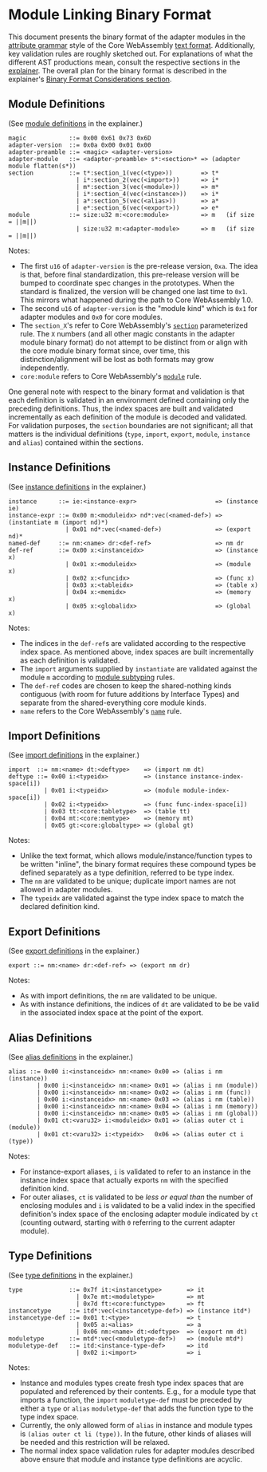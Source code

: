 # Module Linking Binary Format

This document presents the binary format of the adapter modules in the
[attribute grammar] style of the Core WebAssembly [text format]. Additionally,
key validation rules are roughly sketched out. For explanations of what the
different AST productions mean, consult the respective sections in the
[explainer](Explainer.md). The overall plan for the binary format is
described in the explainer's [Binary Format Considerations section](Explainer.md#binary-format-considerations).


## Module Definitions

(See [module definitions](Explainer.md#module-definitions) in the explainer.)
```
magic            ::= 0x00 0x61 0x73 0x6D
adapter-version  ::= 0x0a 0x00 0x01 0x00
adapter-preamble ::= <magic> <adapter-version>
adapter-module   ::= <adapter-preamble> s*:<section>* => (adapter module flatten(s*))
section          ::= t*:section_1(vec(<type>))        => t*
                   | i*:section_2(vec(<import>))      => i* 
                   | m*:section_3(vec(<module>))      => m*
                   | i*:section_4(vec(<instance>))    => i*
                   | a*:section_5(vec(<alias>))       => a*
                   | e*:section_6(vec(<export>))      => e*
module           ::= size:u32 m:<core:module>         => m   (if size = ||m||)
                   | size:u32 m:<adapter-module>      => m   (if size = ||m||)
```
Notes:
* The first `u16` of `adapter-version` is the pre-release version, `0xa`. The
  idea is that, before final standardization, this pre-release version will be
  bumped to coordinate spec changes in the prototypes. When the standard is
  finalized, the version will be changed one last time to `0x1`. This mirrors
  what happened during the path to Core WebAssembly 1.0.
* The second `u16` of `adapter-version` is the "module kind" which is `0x1` for
  adapter modules and `0x0` for core modules.
* The `section_X`'s refer to Core WebAssembly's [`section`] parameterized rule.
  The `X` numbers (and all other magic constants in the adapter module binary
  format) do not attempt to be distinct from or align with the core module
  binary format since, over time, this distinction/alignment will be lost as
  both formats may grow independently.
* `core:module` refers to Core WebAssembly's [`module`] rule.

One general note with respect to the binary format and validation is that each
definition is validated in an environment defined containing only the preceding
definitions. Thus, the index spaces are built and validated incrementally as
each definition of the module is decoded and validated. For validation
purposes, the `section` boundaries are not significant; all that matters is the
individual definitions (`type`, `import`, `export`, `module`, `instance` and
`alias`) contained within the sections.


## Instance Definitions

(See [instance definitions](Explainer.md#instance-definitions) in the explainer.)
```
instance      ::= ie:<instance-expr>                      => (instance ie)
instance-expr ::= 0x00 m:<moduleidx> nd*:vec(<named-def>) => (instantiate m (import nd)*)
                | 0x01 nd*:vec(<named-def>)               => (export nd)*
named-def     ::= nm:<name> dr:<def-ref>                  => nm dr
def-ref       ::= 0x00 x:<instanceidx>                    => (instance x)
                | 0x01 x:<moduleidx>                      => (module x)
                | 0x02 x:<funcidx>                        => (func x)
                | 0x03 x:<tableidx>                       => (table x)
                | 0x04 x:<memidx>                         => (memory x)
                | 0x05 x:<globalidx>                      => (global x)
```
Notes:
* The indices in the `def-ref`s are validated according to the respective index
  space. As mentioned above, index spaces are built incrementally as each
  definition is validated.
* The `import` arguments supplied by `instantiate` are validated against the
  module `m` according to [module subtyping](Subtyping.md#instantiation) rules.
* The `def-ref` codes are chosen to keep the shared-nothing kinds contiguous
  (with room for future additions by Interface Types) and separate from the 
  shared-everything core module kinds.
* `name` refers to the Core WebAssembly's [`name`] rule.


## Import Definitions

(See [import definitions](Explainer.md#import-definitions) in the explainer.)
```
import  ::= nm:<name> dt:<deftype>    => (import nm dt)
deftype ::= 0x00 i:<typeidx>          => (instance instance-index-space[i])
          | 0x01 i:<typeidx>          => (module module-index-space[i])
          | 0x02 i:<typeidx>          => (func func-index-space[i])
          | 0x03 tt:<core:tabletype>  => (table tt)
          | 0x04 mt:<core:memtype>    => (memory mt)
          | 0x05 gt:<core:globaltype> => (global gt)
```
Notes:
* Unlike the text format, which allows module/instance/function types to be
  written "inline", the binary format requires these compound types be defined
  separately as a type definition, referred to be type index.
* The `nm` are validated to be unique; duplicate import names are not allowed
  in adapter modules.
* The `typeidx` are validated against the type index space to match the
  declared definition kind.


## Export Definitions

(See [export definitions](Explainer.md#export-definitions) in the explainer.)
```
export ::= nm:<name> dr:<def-ref> => (export nm dr)
```
Notes:
* As with import definitions, the `nm` are validated to be unique.
* As with instance definitions, the indices of `dt` are validated to be
  be valid in the associated index space at the point of the export.


## Alias Definitions

(See [alias definitions](Explainer.md#alias-definitions) in the explainer.)
```
alias ::= 0x00 i:<instanceidx> nm:<name> 0x00 => (alias i nm (instance))
        | 0x00 i:<instanceidx> nm:<name> 0x01 => (alias i nm (module))
        | 0x00 i:<instanceidx> nm:<name> 0x02 => (alias i nm (func))
        | 0x00 i:<instanceidx> nm:<name> 0x03 => (alias i nm (table))
        | 0x00 i:<instanceidx> nm:<name> 0x04 => (alias i nm (memory))
        | 0x00 i:<instanceidx> nm:<name> 0x05 => (alias i nm (global))
        | 0x01 ct:<varu32> i:<moduleidx> 0x01 => (alias outer ct i (module))
        | 0x01 ct:<varu32> i:<typeidx>   0x06 => (alias outer ct i (type))
```
Notes:
* For instance-export aliases, `i` is validated to refer to an instance in the
  instance index space that actually exports `nm` with the specified definition
  kind.
* For outer aliases, `ct` is validated to be *less or equal than* the number
  of enclosing modules and `i` is validated to be a valid index in the
  specified definition's index space of the enclosing adapter module indicated
  by `ct` (counting outward, starting with `0` referring to the current adapter
  module).


## Type Definitions

(See [type definitions](Explainer.md#type-definitions) in the explainer.)
```
type             ::= 0x7f it:<instancetype>       => it
                   | 0x7e mt:<moduletype>         => mt
                   | 0x7d ft:<core:functype>      => ft
instancetype     ::= itd*:vec(<instancetype-def>) => (instance itd*)
instancetype-def ::= 0x01 t:<type>                => t
                   | 0x05 a:<alias>               => a
                   | 0x06 nm:<name> dt:<deftype>  => (export nm dt)
moduletype       ::= mtd*:vec(<moduletype-def>)   => (module mtd*)
moduletype-def   ::= itd:<instance-type-def>      => itd
                   | 0x02 i:<import>              => i
```
Notes:
* Instance and modules types create fresh type index spaces that are
  populated and referenced by their contents. E.g., for a module type that
  imports a function, the `import` `moduletype-def` must be preceded by
  either a `type` or `alias` `moduletype-def` that adds the function type to
  the type index space.
* Currently, the only allowed form of `alias` in instance and module types
  is `(alias outer ct li (type))`. In the future, other kinds of aliases
  will be needed and this restriction will be relaxed.
* The normal index space validation rules for adapter modules described above
  ensure that module and instance type definitions are acyclic.



[Attribute Grammar]: https://en.wikipedia.org/wiki/Attribute_grammar
[Text Format]: https://webassembly.github.io/spec/core/text/conventions.html
[`section`]: https://webassembly.github.io/spec/core/binary/modules.html#sections
[`module`]: https://webassembly.github.io/spec/core/binary/modules.html#binary-module
[`name`]: https://webassembly.github.io/spec/core/binary/values.html#binary-name
